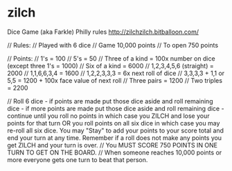 # zilch
Dice Game (aka Farkle) Philly rules
http://zilchzilch.bitballoon.com/

// Rules:
// Played with 6 dice
// Game 10,000 points
// To open 750 points

// Points:
// 1's = 100
// 5's = 50
// Three of a kind = 100x number on dice (except three 1's = 1000)
// Six of a kind = 6000
// 1,2,3,4,5,6 (straight) = 2000
// 1,1,6,6,3,4 = 1600
// 1,2,2,3,3,3 = 6x next roll of dice
// 3,3,3,3 + 1,1 or 5,5 = 1200 + 100x face value of next roll
// Three pairs = 1200
// Two triples = 2200

// Roll 6 dice - if points are made put those dice aside and roll remaining dice - if more points are made put those dice aside and roll remaining dice - continue until you roll no points in which case you ZILCH and lose your points for that turn OR you roll points on all six dice in which case you may re-roll all six dice. You may "Stay" to add your points to your score total and end your turn at any time. Remember if a roll does not make any points you get ZILCH and your turn is over.
// You MUST SCORE 750 POINTS IN ONE TURN TO GET ON THE BOARD.
// When someone reaches 10,000 points or more everyone gets one turn to beat that person.
